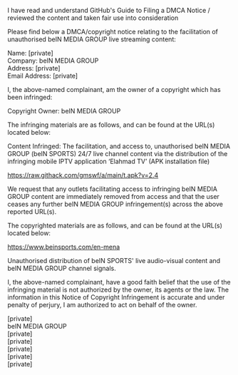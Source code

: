 I have read and understand GitHub's Guide to Filing a DMCA Notice / reviewed the content and taken fair use into consideration

Please find below a DMCA/copyright notice relating to the facilitation of unauthorised beIN MEDIA GROUP live streaming content:

Name: [private]  
Company: beIN MEDIA GROUP  
Address: [private]  
Email Address: [private]  


I, the above-named complainant, am the owner of a copyright which has been infringed:


Copyright Owner: beIN MEDIA GROUP 

The infringing materials are as follows, and can be found at the URL(s) located below:

Content Infringed: The facilitation, and access to, unauthorised beIN MEDIA GROUP (beIN SPORTS) 24/7 live channel content via the distribution of the infringing mobile IPTV application ‘Elahmad TV’ (APK installation file)

https://raw.githack.com/gmswf/a/main/t.apk?v=2.4

We request that any outlets facilitating access to infringing beIN MEDIA GROUP content are immediately removed from access and that the user ceases any further beIN MEDIA GROUP infringement(s) across the above reported URL(s).

The copyrighted materials are as follows, and can be found at the URL(s) located below:

https://www.beinsports.com/en-mena

Unauthorised distribution of beIN SPORTS' live audio-visual content and beIN MEDIA GROUP channel signals.

I, the above-named complainant, have a good faith belief that the use of the infringing material is not authorized by the owner, its agents or the law. The information in this Notice of Copyright Infringement is accurate and under penalty of perjury, I am authorized to act on behalf of the owner.

[private]  
beIN MEDIA GROUP  
[private]  
[private]  
[private]  
[private]  
[private]  
